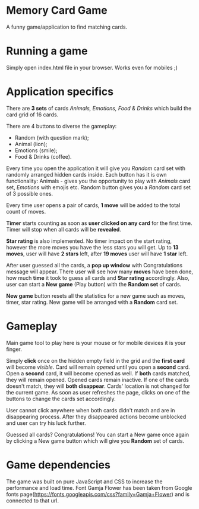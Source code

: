 # Memory Card Game

A funny game/application to find matching cards.

# Running a game

Simply open index.html file in your browser. Works even for mobiles ;)

# Application specifics

There are **3 sets** of cards *Animals, Emotions, Food & Drinks* which build the card grid of 16 cards.

There are 4 buttons to diverse the gameplay:

* Random (with question mark);
* Animal (lion);
* Emotions (smile);
* Food & Drinks (coffee).

Every time you open the application it will give you *Random* card set with randomly arranged hidden cards inside. Each button has it is own functionality: Animals - gives you the opportunity to play with *Animals* card set, *Emotions* with emojis etc. Random button gives you a *Random* card set of 3 possible ones.

Every time user opens a pair of cards, **1 move** will be added to the total count of moves. 

**Timer** starts counting as soon as **user clicked on any card** for the first time. Timer will stop when all cards will be **revealed**.

**Star rating** is also implemented. No timer impact on the start rating, however the more moves you have the less stars you will get. Up to **13 moves**, user will have **2 stars** left, after **19 moves** user will have **1 star** left.

After user guessed all the cards, a **pop up window** with Congratulations message will appear. There user will see how many **moves** have been done, how much **time** it took to guess all cards and **Star rating** accordingly. Also, user can start a **New game** (Play button) with the **Random set** of cards.

**New game** button resets all the statistics for a new game such as moves, timer, star rating. New game will be arranged with a **Random** card set.


# Gameplay

Main game tool to play here is your mouse or for mobile devices it is your finger.

Simply **click** once on the hidden empty field in the grid and the **first card** will become *visible*. Card will remain *opened* until you open a **second** card. Open a **second** card, it will become opened as well. If **both** cards matched, they will remain opened. Opened cards remain inactive. If one of the cards doesn't match, they will **both disappear**. Cards' location is not changed for the current game. As soon as user refreshes the page, clicks on one of the buttons to change the cards set accordingly.

User cannot click anywhere when both cards didn't match and are in disappearing process. After they disappeared actions become unblocked and user can try his luck further.

Guessed all cards? Congratulations! You can start a New game once again by clicking a New game button which will give you **Random** set of cards.

# Game dependencies

The game was built on pure JavaScript and CSS to increase the performance and load time. Font Gamja Flower has been taken from Google fonts page(https://fonts.googleapis.com/css?family=Gamja+Flower) and is connected to that url.


